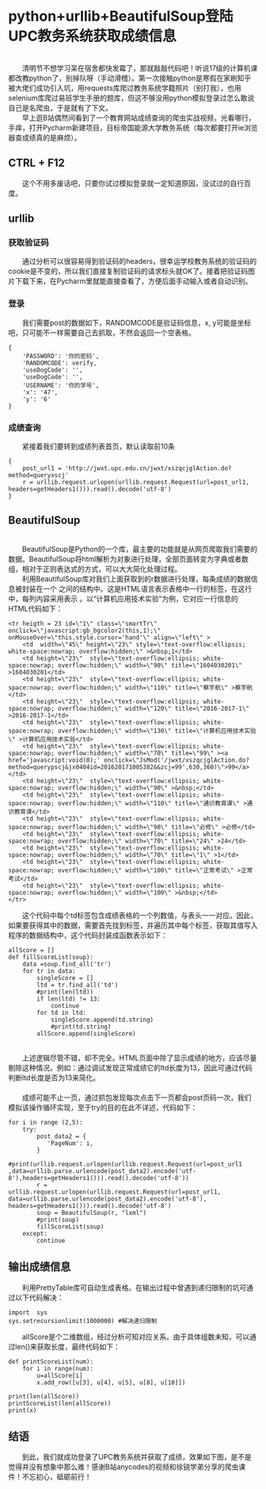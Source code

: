 # python+urllib+BeautifulSoup登陆UPC教务系统获取成绩信息
<br>　　清明节不想学习呆在宿舍都快发霉了，那就敲敲代码吧！听说17级的计算机课都改教python了，别掉队呀（手动滑稽）。第一次接触python是寒假在家刷知乎被大佬们成功引入坑，用requests库爬过教务系统学籍照片（别打我），也用selenium库爬过易班学生手册的题库，但这不够没用python模拟登录过怎么敢说自己是名爬虫，于是就有了下文。
<br>　　早上逛B站偶然间看到了一个教育网站成绩查询的爬虫实战视频，光看哪行，手痒，打开Pycharm新建项目，目标帝国能源大学教务系统（每次都要打开ie浏览器查成绩真的是麻烦）。
## CTRL + F12
　　这个不用多废话吧，只要你试过模拟登录就一定知道原因，没试过的自行百度。
## urllib
### 获取验证码
　　通过分析可以很容易得到验证码的headers，很幸运学校教务系统的验证码的cookie是不变的，所以我们直接复制验证码的请求标头就OK了。接着把验证码图片下载下来，在Pycharm里就能直接查看了，方便后面手动输入或者自动识别。
### 登录
　　我们需要post的数据如下，RANDOMCODE是验证码信息，x, y可能是坐标吧，只可能不一样需要自己去抓取，不然会返回一个空表格。
```+python
{
    'PASSWORD': '你的密码',
    'RANDOMCODE': verify,
    'useDogCode': '',
    'useDogCode': '',
    'USERNAME': '你的学号',
    'x': '47',
    'y': '6'
}
```
### 成绩查询
　　紧接着我们要转到成绩列表首页，默认读取前10条
```+python
{
    post_url1 = 'http://jwxt.upc.edu.cn/jwxt/xszqcjglAction.do?method=queryxscj'
	r = urllib.request.urlopen(urllib.request.Request(url=post_url1, headers=getHeaders1())).read().decode('utf-8')
}
```
## BeautifulSoup
<br>　　BeautifulSoup是Python的一个库，最主要的功能就是从网页爬取我们需要的数据。BeautifulSoup将html解析为对象进行处理，全部页面转变为字典或者数组，相对于正则表达式的方式，可以大大简化处理过程。
<br>　　利用BeautifulSoup库对我们上面获取到的r数据进行处理，每条成绩的数据信息被封装在一个 <tr></tr>之间的结构中。这是HTML语言表示表格中一行的标签，在这行中，每列内容采用<td></td>表示 。以“计算机应用技术实验”为例，它对应一行信息的HTML代码如下：
```+HTML
<tr heigth = 23 id=\"1\" class=\"smartTr\" onclick=\"javascript:gb_bgcolor2(this,1);\" onMouseOver=\"this.style.cursor='hand'\" align=\"left\" >
	<td  width=\"45\" height=\"23\" style=\"text-overflow:ellipsis; white-space:nowrap; overflow:hidden;\" >&nbsp;1</td>
	<td height=\"23\"  style=\"text-overflow:ellipsis; white-space:nowrap; overflow:hidden;\" width=\"90\" title=\"1604030201\" >1604030201</td>
	<td height=\"23\"  style=\"text-overflow:ellipsis; white-space:nowrap; overflow:hidden;\" width=\"110\" title=\"蔡宇航\" >蔡宇航</td>
	<td height=\"23\"  style=\"text-overflow:ellipsis; white-space:nowrap; overflow:hidden;\" width=\"120\" title=\"2016-2017-1\" >2016-2017-1</td>
	<td height=\"23\"  style=\"text-overflow:ellipsis; white-space:nowrap; overflow:hidden;\" width=\"130\" title=\"计算机应用技术实验\" >计算机应用技术实验</td>
	<td height=\"23\"  style=\"text-overflow:ellipsis; white-space:nowrap; overflow:hidden;\" width=\"70\" title=\"99\" ><a href='javascript:void(0);' onclick=\"JsMod('/jwxt/xszqcjglAction.do?method=querypscj&jx0404id=201620171005382&&zcj=99',630,360)\">99</a></td>
	<td height=\"23\"  style=\"text-overflow:ellipsis; white-space:nowrap; overflow:hidden;\" width=\"90\" >&nbsp;</td>
	<td height=\"23\"  style=\"text-overflow:ellipsis; white-space:nowrap; overflow:hidden;\" width=\"110\" title=\"通识教育课\" >通识教育课</td>
	<td height=\"23\"  style=\"text-overflow:ellipsis; white-space:nowrap; overflow:hidden;\" width=\"90\" title=\"必修\" >必修</td>
	<td height=\"23\"  style=\"text-overflow:ellipsis; white-space:nowrap; overflow:hidden;\" width=\"70\" title=\"24\" >24</td>
	<td height=\"23\"  style=\"text-overflow:ellipsis; white-space:nowrap; overflow:hidden;\" width=\"70\" title=\"1\" >1</td>
	<td height=\"23\"  style=\"text-overflow:ellipsis; white-space:nowrap; overflow:hidden;\" width=\"100\" title=\"正常考试\" >正常考试</td>
	<td height=\"23\"  style=\"text-overflow:ellipsis; white-space:nowrap; overflow:hidden;\" width=\"100\" >&nbsp;</td>
</tr>
```
　　这个代码中每个td标签包含成绩表格的一个列数值，与表头一一对应。因此，如果要获得其中的数据，需要首先找到<tr></tr>标签，并遍历其中每个<td></td>标签，获取其值写入程序的数据结构中，这个代码封装成函数表示如下：
```+python
allScore = []
def fillScoreList(soup):
    data =soup.find_all('tr')
    for tr in data:
        singleScore = []
        ltd = tr.find_all('td')
        #print(len(ltd))
        if len(ltd) != 13:
            continue
        for td in ltd:
            singleScore.append(td.string)
            #print(td.string)
        allScore.append(singleScore)
```
<br>　　上述逻辑尽管不错，却不完全。HTML页面中除了显示成绩的地方，应该尽量剔除这种情况。例如：通过调试发现正常成绩它的ltd长度为13，因此可通过代码判断ltd长度是否为13来简化。
<br>　　
<br>　　成绩可能不止一页，通过抓包发现每次点击下一页都会post页码一次，我们模拟该操作循环实现，至于try的目的在此不详述，代码如下：
```+python
for i in range (2,5):
    try:
        post_data2 = {
           'PageNum': i,
        }
        #print(urllib.request.urlopen(urllib.request.Request(url=post_url1 ,data=urllib.parse.urlencode(post_data2).encode('utf-8'),headers=getHeaders1())).read().decode('utf-8'))
        r = urllib.request.urlopen(urllib.request.Request(url=post_url1, data=urllib.parse.urlencode(post_data2).encode('utf-8'), headers=getHeaders1())).read().decode('utf-8')
        soup = BeautifulSoup(r, "lxml")
        #print(soup)
        fillScoreList(soup)
    except:
        continue
```
## 输出成绩信息
　　利用PrettyTable库可自动生成表格。在输出过程中曾遇到递归限制的坑可通过以下代码解决：
```+python
import  sys
sys.setrecursionlimit(1000000) #解决递归限制
```
　　allScore是个二维数组，经过分析可知对应关系。由于具体组数未知，可以通过len()来获取长度，最终代码如下：
```+python
def printScoreList(num):
    for i in range(num):
        u=allScore[i]
        x.add_row([u[3], u[4], u[5], u[8], u[10]])

print(len(allScore))
printScoreList(len(allScore))
print(x)
```
## 结语
　　到此，我们就成功登录了UPC教务系统并获取了成绩，效果如下图，是不是觉得并没有想象中那么难！感谢B站anycodes的视频和徐锐学弟分享的爬虫课件！不忘初心，砥砺前行！

